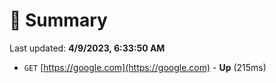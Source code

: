 # 📖 Summary
Last updated: **4/9/2023, 6:33:50 AM**

- `GET` [https://google.com](https://google.com) - **Up** (215ms)
